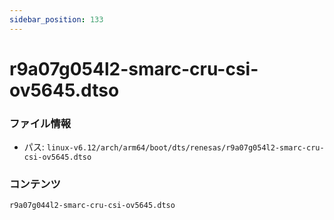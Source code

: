 ```yaml
---
sidebar_position: 133
---
```

# r9a07g054l2-smarc-cru-csi-ov5645.dtso

### ファイル情報

- パス: `linux-v6.12/arch/arm64/boot/dts/renesas/r9a07g054l2-smarc-cru-csi-ov5645.dtso`

### コンテンツ

```dtso
r9a07g044l2-smarc-cru-csi-ov5645.dtso
```

